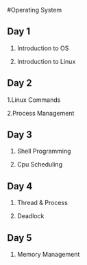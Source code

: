 

#Operating System

##  Day 1

1. Introduction to OS

2. Introduction to Linux

## Day 2

1.Linux Commands

2.Process Management
## Day 3

1. Shell Programming

2. Cpu Scheduling


## Day 4

1. Thread & Process

2. Deadlock

## Day 5

1. Memory Management
